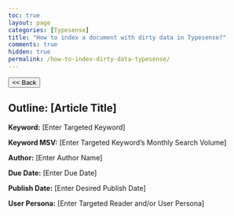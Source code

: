 ```yaml
---
toc: true
layout: page
categories: [Typesense]
title: "How to index a document with dirty data in Typesense?"
comments: true
hidden: true
permalink: /how-to-index-dirty-data-typesense/
---
```


<button class="back-button" onclick="window.history.back()"><< Back</button>

## Outline: [Article Title]

**Keyword:** [Enter Targeted Keyword]

**Keyword MSV:** [Enter Targeted Keyword’s Monthly Search Volume]

**Author:** [Enter Author Name]

**Due Date:** [Enter Due Date]

**Publish Date:** [Enter Desired Publish Date]

**User Persona:** [Enter Targeted Reader and/or User Persona]

<br>
